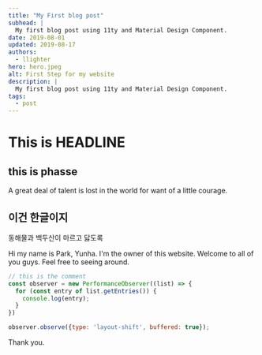 ```yaml
---
title: "My First blog post"
subhead: |
  My first blog post using 11ty and Material Design Component.
date: 2019-08-01
updated: 2019-08-17
authors:
  - llighter
hero: hero.jpeg
alt: First Step for my website
description: |
  My first blog post using 11ty and Material Design Component.
tags:
  - post
---
```


# This is HEADLINE

## this is phasse

A great deal of talent is lost in the world for want of a little courage.

## 이건 한글이지

동해물과 백두산이 마르고 닳도록

Hi my name is Park, Yunha.
I'm the owner of this website.
Welcome to all of you guys.
Feel free to seeing around.


``` js
// this is the comment
const observer = new PerformanceObserver((list) => {
  for (const entry of list.getEntries()) {
    console.log(entry);
  }
})

observer.observe({type: 'layout-shift', buffered: true});
```

Thank you.
